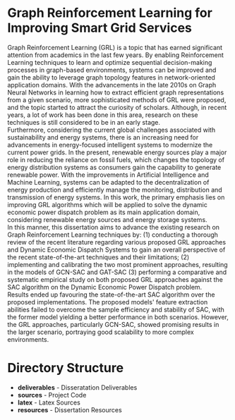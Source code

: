 # Graph Reinforcement Learning for Improving Smart Grid Services

Graph Reinforcement Learning (GRL) is a topic that has earned significant attention from academics in the last few years. By enabling Reinforcement Learning techniques to learn and optimize sequential decision-making processes in graph-based environments, systems can be improved and gain the ability to leverage graph topology features in network-oriented application domains. With the advancements in the late 2010s on Graph Neural Networks in learning how to extract efficient graph representations from a given scenario, more sophisticated methods of GRL were proposed, and the topic started to attract the curiosity of scholars. Although, in recent years, a lot of work has been done in this area, research on these techniques is still considered to be in an early stage.  
Furthermore, considering the current global challenges associated with sustainability and energy systems, there is an increasing need for advancements in energy-focused intelligent systems to modernize the current power grids. In the present, renewable energy sources play a major role in reducing the reliance on fossil fuels, which changes the topology of energy distribution systems as consumers gain the capability to generate renewable power. With the improvements in Artificial Intelligence and Machine Learning, systems can be adapted to the decentralization of energy production and efficiently manage the monitoring, distribution and transmission of energy systems. In this work, the primary emphasis lies on improving GRL algorithms which will be applied to solve the dynamic economic power dispatch problem as its main application domain, considering renewable energy sources and energy storage systems.  
In this manner, this dissertation aims to advance the existing research on Graph Reinforcement Learning techniques by: (1) conducting a thorough review of the recent literature regarding various proposed GRL approaches and Dynamic Economic Dispatch Systems to gain an overall perspective of the recent state-of-the-art techniques and their limitations; (2) implementing and calibrating the two most prominent approaches, resulting in the models of GCN-SAC and GAT-SAC (3) performing a comparative and systematic empirical study on both proposed GRL approaches against the SAC algorithm on the Dynamic Economic Power Dispatch problem.  
Results ended up favouring the state-of-the-art SAC algorithm over the proposed implementations. The proposed models' feature extraction abilities failed to overcome the sample efficiency and stability of SAC, with the former model yielding a better performance in both scenarios. However, the GRL approaches, particularly GCN-SAC, showed promising results in the larger scenario, portraying good scalability to more complex environments.

# Directory Structure

* **deliverables** - Disseratation Deliverables
* **sources** - Project Code
* **latex** - Latex Sources
* **resources** - Dissertation Resources

